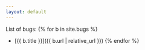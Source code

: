 ```yaml
---
layout: default
---
```

List of bugs:
{% for b in site.bugs %}
* [{{ b.title }}]({{ b.url | relative_url }})
{% endfor %}
